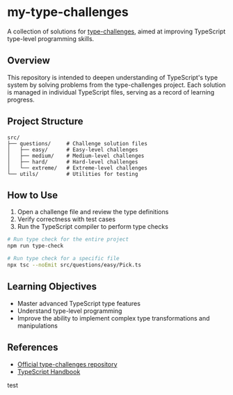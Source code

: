 # my-type-challenges

A collection of solutions for [type-challenges](https://github.com/type-challenges/type-challenges), aimed at improving TypeScript type-level programming skills.

## Overview

This repository is intended to deepen understanding of TypeScript's type system by solving problems from the type-challenges project. Each solution is managed in individual TypeScript files, serving as a record of learning progress.

## Project Structure

```
src/
├── questions/     # Challenge solution files
│   ├── easy/      # Easy-level challenges
│   ├── medium/    # Medium-level challenges
│   ├── hard/      # Hard-level challenges
│   └── extreme/   # Extreme-level challenges
└── utils/         # Utilities for testing
```

## How to Use

1. Open a challenge file and review the type definitions
2. Verify correctness with test cases
3. Run the TypeScript compiler to perform type checks

```bash
# Run type check for the entire project
npm run type-check

# Run type check for a specific file
npx tsc --noEmit src/questions/easy/Pick.ts
```

## Learning Objectives

- Master advanced TypeScript type features
- Understand type-level programming
- Improve the ability to implement complex type transformations and manipulations

## References

- [Official type-challenges repository](https://github.com/type-challenges/type-challenges)
- [TypeScript Handbook](https://www.typescriptlang.org/docs/)

test
